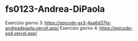 # fs0123-Andrea-DiPaola

Esercizio giorno 3: https://epicode-es3-4aa6d37lg-andreadipaola.vercel.app/
Esercizio giorno 4: https://epicode-es4.vercel.app/

